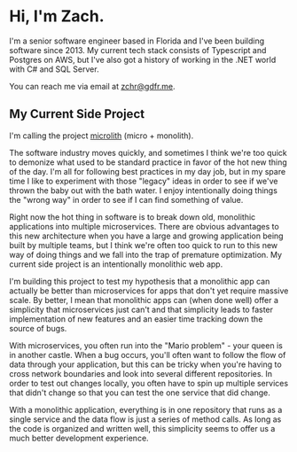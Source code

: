 # Hi, I'm Zach.

I'm a senior software engineer based in Florida and I've been building software since 2013. My current tech stack consists of Typescript and Postgres on AWS, but I've also got a history of working in the .NET world with C# and SQL Server.

You can reach me via email at zchr@gdfr.me.

## My Current Side Project

I'm calling the project [microlith](https://github.com/ZacharyGodfrey/microlith) (micro + monolith).

The software industry moves quickly, and sometimes I think we're too quick to demonize what used to be standard practice in favor of the hot new thing of the day. I'm all for following best practices in my day job, but in my spare time I like to experiment with those "legacy" ideas in order to see if we've thrown the baby out with the bath water. I enjoy intentionally doing things the "wrong way" in order to see if I can find something of value.

Right now the hot thing in software is to break down old, monolithic applications into multiple microservices. There are obvious advantages to this new architecture when you have a large and growing application being built by multiple teams, but I think we're often too quick to run to this new way of doing things and we fall into the trap of premature optimization. My current side project is an intentionally monolithic web app.

I'm building this project to test my hypothesis that a monolithic app can actually be better than microservices for apps that don't yet require massive scale. By better, I mean that monolithic apps can (when done well) offer a simplicity that microservices just can't and that simplicity leads to faster implementation of new features and an easier time tracking down the source of bugs.

With microservices, you often run into the "Mario problem" - your queen is in another castle. When a bug occurs, you'll often want to follow the flow of data through your application, but this can be tricky when you're having to cross network boundaries and look into several different repositories. In order to test out changes locally, you often have to spin up multiple services that didn't change so that you can test the one service that did change.

With a monolithic application, everything is in one repository that runs as a single service and the data flow is just a series of method calls. As long as the code is organized and written well, this simplicity seems to offer us a much better development experience.
